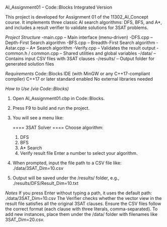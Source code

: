 AI_Assignment01 – Code::Blocks Integrated Version

This project is developed for Assignment 01 of the 11302_AI_Concept course.
It implements three classic AI search algorithms: DFS, BFS, and A*, and includes a result verifier to validate solutions for 3SAT problems.

*Project Structure*
-main.cpp – Main interface (menu-driven)
-DFS.cpp – Depth-First Search algorithm
-BFS.cpp – Breadth-First Search algorithm
-Astar.cpp – A* Search algorithm
-Verify.cpp – Validates the result output
-common.h / common.cpp – Shared utilities and global variables
-/data/ – Contains input CSV files with 3SAT clauses
-/results/ – Output folder for generated solution files

*Requirements*
Code::Blocks IDE (with MinGW or any C++17-compliant compiler)
C++17 or later standard enabled
No external libraries needed

*How to Use (via Code::Blocks)*
1. Open AI_Assignment01.cbp in Code::Blocks.
2. Press F9 to build and run the project.
3. You will see a menu like:

   ==== 3SAT Solver ====
   Choose algorithm:
   1. DFS
   2. BFS
   3. A* Search
   4. Verify result file
   Enter a number to select your algorithm.

4. When prompted, input the file path to a CSV file like:
      ./data/3SAT_Dim=10.csv
5. Output will be saved under the /results/ folder, e.g.,
      ./results/DFS/Result_Dim=10.txt

*Notes*
If you press Enter without typing a path, it uses the default path:
./data/3SAT_Dim=10.csv
The Verifier checks whether the vector view in the result file satisfies all the original 3SAT clauses.
Ensure the CSV files follow the correct format (each clause with three literals, comma-separated).
To add new instances, place them under the /data/ folder with filenames like 3SAT_Dim=20.csv.
